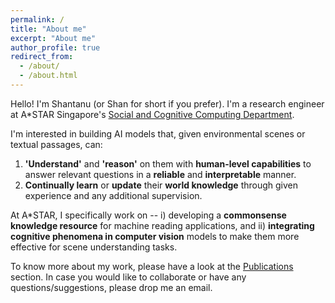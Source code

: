 ```yaml
---
permalink: /
title: "About me"
excerpt: "About me"
author_profile: true
redirect_from: 
  - /about/
  - /about.html
---
```


Hello! I'm Shantanu (or Shan for short if you prefer). I'm a research engineer at A*STAR Singapore's [Social and Cognitive Computing Department](https://www.a-star.edu.sg/ihpc/ihpc-research-capabilities/social-cognitive-computing). 

I'm interested in building AI models that, given environmental scenes or textual passages, can:
1. **'Understand'** and **'reason'** on them with **human-level capabilities** to answer relevant questions in a **reliable** and **interpretable** manner.
2. **Continually learn** or **update** their **world knowledge** through given experience and any additional supervision. 
	
At A*STAR, I specifically work on -- i) developing a **commonsense knowledge resource** for machine reading applications, and ii) **integrating cognitive phenomena in computer vision** models to make them more effective for scene understanding tasks.

To know more about my work, please have a look at the [Publications](/publications/) section. In case you would like to collaborate or have any questions/suggestions, please drop me an email.
